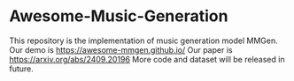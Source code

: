 # Awesome-Music-Generation
This repository is the implementation of music generation model MMGen.
Our demo is https://awesome-mmgen.github.io/
Our paper is https://arxiv.org/abs/2409.20196
More code and dataset will be released in future.

